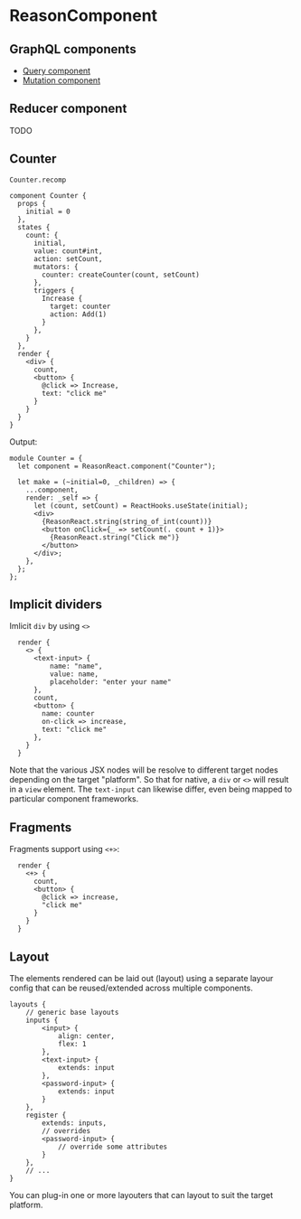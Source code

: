# ReasonComponent

## GraphQL components

- [Query component](./QueryComponent.md)
- [Mutation component](./MutationComponent.md)

## Reducer component

TODO

## Counter

`Counter.recomp`

```
component Counter {
  props {
    initial = 0
  },
  states {
    count: {
      initial,
      value: count#int,
      action: setCount,
      mutators: {
        counter: createCounter(count, setCount)
      },
      triggers {
        Increase {
          target: counter
          action: Add(1)
        }
      },
    }
  },
  render {
    <div> {
      count,
      <button> {
        @click => Increase,
        text: "click me"
      }
    }
  }
}
```

Output:

```reason
module Counter = {
  let component = ReasonReact.component("Counter");

  let make = (~initial=0, _children) => {
    ...component,
    render: _self => {
      let (count, setCount) = ReactHooks.useState(initial);
      <div>
        {ReasonReact.string(string_of_int(count))}
        <button onClick={_ => setCount(. count + 1)}>
          {ReasonReact.string("Click me")}
        </button>
      </div>;
    },
  };
};
```

## Implicit dividers

Imlicit `div` by using `<>`

```
  render {
    <> {
      <text-input> {
          name: "name",
          value: name,
          placeholder: "enter your name"
      },
      count,
      <button> {
        name: counter
        on-click => increase,
        text: "click me"
      },
    }
  }
```

Note that the various JSX nodes will be resolve to different target nodes depending on the target "platform". So that for native, a `div` or `<>` will result in a `view` element.
The `text-input` can likewise differ, even being mapped to particular component frameworks.

## Fragments

Fragments support using `<+>`:

```
  render {
    <+> {
      count,
      <button> {
        @click => increase,
        "click me"
      }
    }
  }
```

## Layout

The elements rendered can be laid out (layout) using a separate layour config that can be reused/extended across multiple components.

```
layouts {
    // generic base layouts
    inputs {
        <input> {
            align: center,
            flex: 1
        },
        <text-input> {
            extends: input
        },
        <password-input> {
            extends: input
        }
    },
    register {
        extends: inputs,
        // overrides
        <password-input> {
            // override some attributes
        }
    },
    // ...
}
```

You can plug-in one or more layouters that can layout to suit the target platform.
